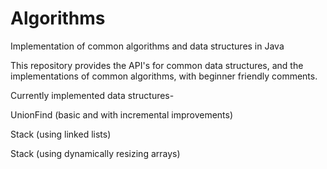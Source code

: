 # Algorithms
Implementation of common algorithms and data structures in Java

This repository provides the API's for common data structures, and the implementations of common algorithms,
with beginner friendly comments.


Currently implemented data structures-

UnionFind (basic and with incremental improvements)

Stack (using linked lists)

Stack (using dynamically resizing arrays)



